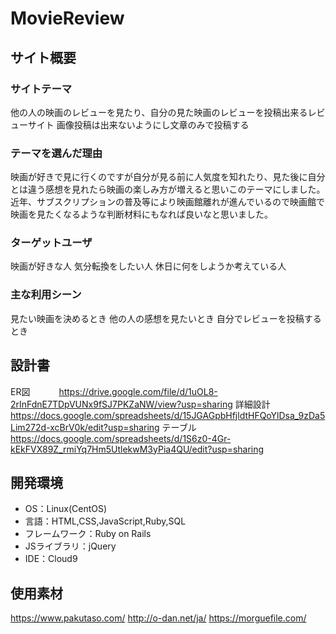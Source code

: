 # MovieReview

## サイト概要
### サイトテーマ
他の人の映画のレビューを見たり、自分の見た映画のレビューを投稿出来るレビューサイト
画像投稿は出来ないようにし文章のみで投稿する


### テーマを選んだ理由
映画が好きで見に行くのですが自分が見る前に人気度を知れたり、見た後に自分とは違う感想を見れたら映画の楽しみ方が増えると思いこのテーマにしました。
近年、サブスクリプションの普及等により映画館離れが進んでいるので映画館で映画を見たくなるような判断材料にもなれば良いなと思いました。

### ターゲットユーザ
映画が好きな人
気分転換をしたい人
休日に何をしようか考えている人

### 主な利用シーン
見たい映画を決めるとき
他の人の感想を見たいとき
自分でレビューを投稿するとき


## 設計書
ER図　　　 https://drive.google.com/file/d/1uOL8-2rInFdnE7TDpVUNx9fSJ7PKZaNW/view?usp=sharing
詳細設計   https://docs.google.com/spreadsheets/d/15JGAGpbHfjldtHFQoYlDsa_9zDa5Lim272d-xcBrV0k/edit?usp=sharing
テーブル   https://docs.google.com/spreadsheets/d/1S6z0-4Gr-kEkFVX89Z_rmiYq7Hm5UtlekwM3yPia4QU/edit?usp=sharing



## 開発環境
- OS：Linux(CentOS)
- 言語：HTML,CSS,JavaScript,Ruby,SQL
- フレームワーク：Ruby on Rails
- JSライブラリ：jQuery
- IDE：Cloud9

## 使用素材
https://www.pakutaso.com/
http://o-dan.net/ja/
https://morguefile.com/

